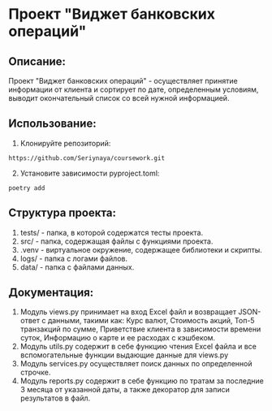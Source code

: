 # Проект "Виджет банковских операций"

## Описание:
Проект "Виджет банковских операций" - осуществляет принятие информации от клиента
и сортирует по дате, определенным условиям, выводит окончательный список со всей 
нужной информацией.

## Использование:

1. Клонируйте репозиторий:
```
https://github.com/Seriynaya/coursework.git
```


2. Установите зависимости pyproject.toml:
```
poetry add
```

## Структура проекта:

1. tests/ - папка, в которой содержатся тесты проекта.
2. src/ - папка, содержащая файлы с функциями проекта.
3. .venv - виртуальное окружение, содержащее библиотеки и скрипты.
4. logs/ - папка с логами файлов.
5. data/ - папка с файлами данных.


## Документация:

1. Модуль views.py принимает на вход Excel файл и возвращает JSON-ответ с данными, такими как: Курс валют, Стоимость акций, Топ-5 транзакций по сумме, Приветствие клиента в зависимости времени суток, Информацию о карте и ее расходах с кэшбеком.
2. Модуль utils.py содержит в себе функцию чтения Excel файла и все вспомогательные функции выдающие данные для views.py
3. Модуль services.py осуществляет поиск данных по определенной строчке.
4. Модуль reports.py содержит в себе функцию по тратам за последние 3 месяца от указанной даты, а также декоратор для записи результатов в файл.
